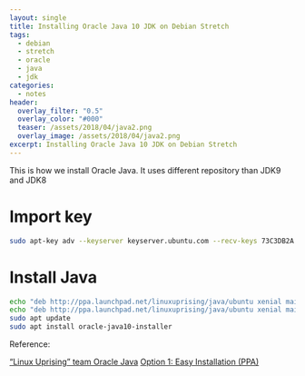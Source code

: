 ```yaml
---
layout: single
title: Installing Oracle Java 10 JDK on Debian Stretch
tags:
  - debian
  - stretch
  - oracle
  - java
  - jdk
categories:
  - notes
header:
  overlay_filter: "0.5"
  overlay_color: "#000"
  teaser: /assets/2018/04/java2.png
  overlay_image: /assets/2018/04/java2.png
excerpt: Installing Oracle Java 10 JDK on Debian Stretch
---
```


This is how we install Oracle Java. It uses different repository than JDK9 and JDK8

# Import key
```bash
sudo apt-key adv --keyserver keyserver.ubuntu.com --recv-keys 73C3DB2A
```

# Install Java
```bash
echo "deb http://ppa.launchpad.net/linuxuprising/java/ubuntu xenial main " | sudo tee -a /etc/apt/sources.list.d/linux-uprising_java.list
echo "deb http://ppa.launchpad.net/linuxuprising/java/ubuntu xenial main " | sudo tee -a /etc/apt/sources.list.d/linux-uprising_java.list
sudo apt update
sudo apt install oracle-java10-installer
```


Reference:

[“Linux Uprising” team Oracle Java](https://launchpad.net/~linuxuprising/+archive/ubuntu/java)
[Option 1: Easy Installation (PPA)](https://stackoverflow.com/a/49507161)
